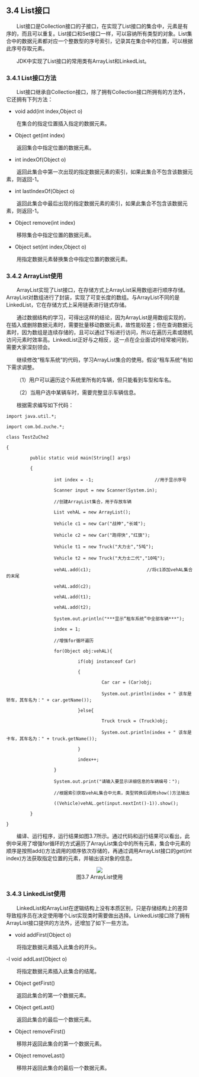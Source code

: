 ## 3.4       List接口

&emsp;&emsp;List接口是Collection接口的子接口，在实现了List接口的集合中，元素是有序的，而且可以重复。List接口和Set接口一样，可以容纳所有类型的对象。List集合中的数据元素都对应一个整数型的序号索引，记录其在集合中的位置，可以根据此序号存取元素。

&emsp;&emsp;JDK中实现了List接口的常用类有ArrayList和LinkedList。

### 3.4.1  List接口方法  

&emsp;&emsp;List接口继承自Collection接口，除了拥有Collection接口所拥有的方法外，它还拥有下列方法：

- void add(int index,Object o)

&emsp;&emsp;在集合的指定位置插入指定的数据元素。

- Object get(int index)

&emsp;&emsp;返回集合中指定位置的数据元素。

- int indexOf(Object o)

&emsp;&emsp;返回此集合中第一次出现的指定数据元素的索引，如果此集合不包含该数据元素，则返回-1。

- int lastIndexOf(Object o)

&emsp;&emsp;返回此集合中最后出现的指定数据元素的索引，如果此集合不包含该数据元素，则返回-1。

- Object remove(int index)

&emsp;&emsp;移除集合中指定位置的数据元素。

- Object set(int index,Object o)

&emsp;&emsp;用指定数据元素替换集合中指定位置的数据元素。

### 3.4.2  ArrayList使用  

&emsp;&emsp;ArrayList实现了List接口，在存储方式上ArrayList采用数组进行顺序存储。ArrayList对数组进行了封装，实现了可变长度的数组。与ArrayList不同的是LinkedList，它在存储方式上采用链表进行链式存储。

&emsp;&emsp;通过数据结构的学习，可得出这样的结论，因为ArrayList是用数组实现的，在插入或删除数据元素时，需要批量移动数据元素，故性能较差；但在查询数据元素时，因为数组是连续存储的，且可以通过下标进行访问，所以在遍历元素或随机访问元素时效率高。LinkedList正好与之相反，这一点在企业面试时经常被问到，需要大家深刻领会。

&emsp;&emsp;继续修改“租车系统”的代码，学习ArrayList集合的使用。假设“租车系统”有如下需求调整。

&emsp;&emsp;（1）用户可以遍历这个系统里所有的车辆，但只能看到车型和车名。

&emsp;&emsp;（2）当用户选中某辆车时，需要完整显示车辆信息。

&emsp;&emsp;根据需求编写如下代码：


```
import java.util.*;

import com.bd.zuche.*;

class TestZuChe2 

{

​         public static void main(String[] args) 

​         {

​                  int index = -1;                       //用于显示序号

​                  Scanner input = new Scanner(System.in);

​                  //创建ArrayList集合，用于存放车辆

​                  List vehAL = new ArrayList();

​                  Vehicle c1 = new Car("战神","长城");

​                  Vehicle c2 = new Car("跑得快","红旗");

​                  Vehicle t1 = new Truck("大力士","5吨");

​                  Vehicle t2 = new Truck("大力士二代","10吨");

​                  vehAL.add(c1);                     //将c1添加vehAL集合的末尾

​                  vehAL.add(c2);

​                  vehAL.add(t1);

​                  vehAL.add(t2);

​                  System.out.println("***显示“租车系统”中全部车辆***");

​                  index = 1;

​                  //增强for循环遍历

​                  for(Object obj:vehAL){

​                           if(obj instanceof Car)

​                           {

​                                    Car car = (Car)obj;

​                                    System.out.println(index + " 该车是轿车，其车名为：" + car.getName());

​                           }else{

​                                    Truck truck = (Truck)obj;

​                                    System.out.println(index + " 该车是卡车，其车名为：" + truck.getName());

​                           }

​                           index++;

​                  }

​                  System.out.print("请输入要显示详细信息的车辆编号：");

​                  //根据索引获取vehAL集合中元素，类型转换后调用show()方法输出

​                  ((Vehicle)vehAL.get(input.nextInt()-1)).show();

​         }

}
```


&emsp;&emsp;编译、运行程序，运行结果如图3.7所示。通过代码和运行结果可以看出，此例中采用了增强for循环的方式遍历了ArrayList集合中的所有元素，集合中元素的顺序是按照add()方法调用的顺序依次存储的，再通过调用ArrayList接口的get(int index)方法获取指定位置的元素，并输出该对象的信息。


<center><img src="https://labfile.oss.aliyuncs.com/library/textbook-java2/img/d3z/tu3.7.png" /></center>  
<center>图3.7  ArrayList使用</center>  



### 3.4.3  LinkedList使用  

&emsp;&emsp;LinkedList和ArrayList在逻辑结构上没有本质区别，只是存储结构上的差异导致程序员在决定使用哪个List实现类时需要做出选择。LinkedList接口除了拥有ArrayList接口提供的方法外，还增加了如下一些方法。

- void addFirst(Object o)

&emsp;&emsp;将指定数据元素插入此集合的开头。

-l void addLast(Object o)

&emsp;&emsp;将指定数据元素插入此集合的结尾。

- Object getFirst()

&emsp;&emsp;返回此集合的第一个数据元素。

- Object getLast()

&emsp;&emsp;返回此集合的最后一个数据元素。

- Object removeFirst()

&emsp;&emsp;移除并返回此集合的第一个数据元素。

- Object removeLast()

&emsp;&emsp;移除并返回此集合的最后一个数据元素。






